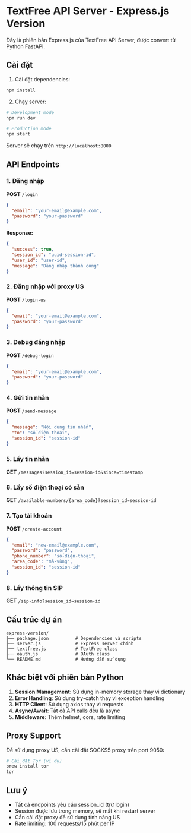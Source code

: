 # TextFree API Server - Express.js Version

Đây là phiên bản Express.js của TextFree API Server, được convert từ Python FastAPI.

## Cài đặt

1. Cài đặt dependencies:

```bash
npm install
```

2. Chạy server:

```bash
# Development mode
npm run dev

# Production mode
npm start
```

Server sẽ chạy trên `http://localhost:8000`

## API Endpoints

### 1. Đăng nhập

**POST** `/login`

```json
{
  "email": "your-email@example.com",
  "password": "your-password"
}
```

**Response:**

```json
{
  "success": true,
  "session_id": "uuid-session-id",
  "user_id": "user-id",
  "message": "Đăng nhập thành công"
}
```

### 2. Đăng nhập với proxy US

**POST** `/login-us`

```json
{
  "email": "your-email@example.com",
  "password": "your-password"
}
```

### 3. Debug đăng nhập

**POST** `/debug-login`

```json
{
  "email": "your-email@example.com",
  "password": "your-password"
}
```

### 4. Gửi tin nhắn

**POST** `/send-message`

```json
{
  "message": "Nội dung tin nhắn",
  "to": "số-điện-thoại",
  "session_id": "session-id"
}
```

### 5. Lấy tin nhắn

**GET** `/messages?session_id=session-id&since=timestamp`

### 6. Lấy số điện thoại có sẵn

**GET** `/available-numbers/{area_code}?session_id=session-id`

### 7. Tạo tài khoản

**POST** `/create-account`

```json
{
  "email": "new-email@example.com",
  "password": "password",
  "phone_number": "số-điện-thoại",
  "area_code": "mã-vùng",
  "session_id": "session-id"
}
```

### 8. Lấy thông tin SIP

**GET** `/sip-info?session_id=session-id`

## Cấu trúc dự án

```
express-version/
├── package.json          # Dependencies và scripts
├── server.js             # Express server chính
├── textfree.js           # TextFree class
├── oauth.js              # OAuth class
└── README.md             # Hướng dẫn sử dụng
```

## Khác biệt với phiên bản Python

1. **Session Management**: Sử dụng in-memory storage thay vì dictionary
2. **Error Handling**: Sử dụng try-catch thay vì exception handling
3. **HTTP Client**: Sử dụng axios thay vì requests
4. **Async/Await**: Tất cả API calls đều là async
5. **Middleware**: Thêm helmet, cors, rate limiting

## Proxy Support

Để sử dụng proxy US, cần cài đặt SOCKS5 proxy trên port 9050:

```bash
# Cài đặt Tor (ví dụ)
brew install tor
tor
```

## Lưu ý

- Tất cả endpoints yêu cầu session_id (trừ login)
- Session được lưu trong memory, sẽ mất khi restart server
- Cần cài đặt proxy để sử dụng tính năng US
- Rate limiting: 100 requests/15 phút per IP
